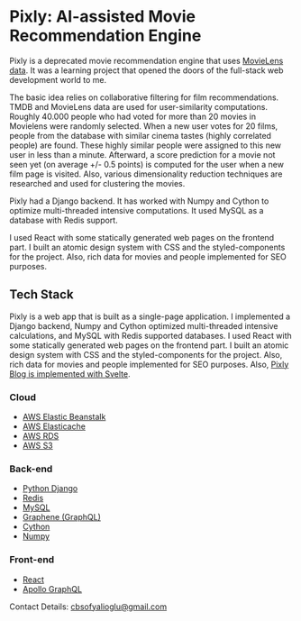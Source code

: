 # Pixly: AI-assisted Movie Recommendation Engine

Pixly is a deprecated movie recommendation engine that uses [MovieLens data](https://grouplens.org/datasets/movielens/). 
It was a learning project that opened the doors of the full-stack web development world to me. 

The basic idea relies on collaborative filtering for film recommendations. TMDB and MovieLens data are used for user-similarity computations. Roughly 40.000 people who had voted for more than 20 movies in Movielens were randomly selected. When a new user votes for 20 films, people from the database with similar cinema tastes (highly correlated people) are found. These highly similar people were assigned to this new user in less than a minute. Afterward, a score prediction for a movie not seen yet (on average  +/- 0.5 points) is computed for the user when a new film page is visited. Also, various dimensionality reduction techniques are researched and used for clustering the movies. 

Pixly had a Django backend. It has worked with Numpy and Cython to optimize multi-threaded intensive computations. It used MySQL as a database with Redis support. 

I used React with some statically generated web pages on the frontend part. I built an atomic design system with CSS and the styled-components for the project.  Also, rich data for movies and people implemented for SEO purposes. 

## Tech Stack
Pixly is a web app that is built as a single-page application. I implemented a Django backend, Numpy and Cython optimized multi-threaded intensive calculations, and MySQL with Redis supported databases. I used React with some statically generated web pages on the frontend part. I built an atomic design system with CSS and the styled-components for the project.  Also, rich data for movies and people implemented for SEO purposes. 
Also, [Pixly Blog is implemented with Svelte](https://github.com/canburaks/pixly-blog-svelte). 

### Cloud
- [AWS Elastic Beanstalk](https://aws.amazon.com/tr/elasticbeanstalk/)
- [AWS Elasticache](https://aws.amazon.com/tr/elasticache/)
- [AWS RDS](https://aws.amazon.com/rds/)
- [AWS S3](https://aws.amazon.com/s3/)

### Back-end
- [Python Django](https://www.djangoproject.com/)
- [Redis](https://redis.io/)
- [MySQL](https://www.mysql.com/)
- [Graphene (GraphQL)](https://graphene-python.org/)
- [Cython](https://cython.org/)
- [Numpy](https://numpy.org/)

### Front-end
- [React](https://reactjs.org)
- [Apollo GraphQL](https://www.apollographql.com/docs/react/)



Contact Details: [cbsofyalioglu@gmail.com](mailto:cbsofyalioglu@gmail.com)
